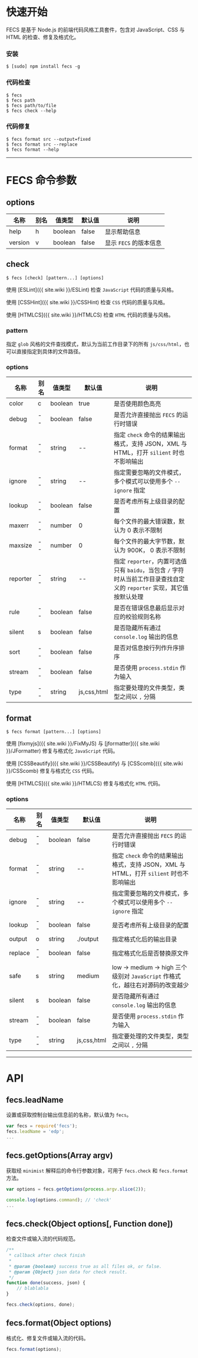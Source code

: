 # <i id="start"></i>快速开始

FECS 是基于 Node.js 的前端代码风格工具套件，包含对 JavaScript、CSS 与 HTML 的检查、修复及格式化。

### <i id="cmd-install"></i>安装

```shell
$ [sudo] npm install fecs -g
```
### <i id="cmd-check"></i>代码检查

```shell
$ fecs
$ fecs path
$ fecs path/to/file
$ fecs check --help
```
### <i id="cmd-format"></i>代码修复

```shell
$ fecs format src --output=fixed
$ fecs format src --replace
$ fecs format --help
```

------

# <i id="cli"></i>FECS 命令参数

## <i id="cli-options"></i>options

| 名称 | 别名 | 值类型 | 默认值 | 说明 |
| ---  | --- | ----- | ---- | ---- |
|help|h|boolean|false|显示帮助信息|
|version|v|boolean|false|显示 `FECS` 的版本信息|

## <i id="cli-check"></i>check

```shell
$ fecs [check] [pattern...] [options]
```

使用 [ESLint]({{ site.wiki }}/ESLint) 检查 `JavaScript` 代码的质量与风格。

使用 [CSSHint]({{ site.wiki }}/CSSHint) 检查 `CSS` 代码的质量与风格。

使用 [HTMLCS]({{ site.wiki }}/HTMLCS) 检查 `HTML` 代码的质量与风格。

### pattern

指定 `glob` 风格的文件查找模式，默认为当前工作目录下的所有 `js/css/html`，也可以直接指定到具体的文件路径。

### options

| 名称 | 别名 | 值类型 | 默认值 | 说明 |
| ---  | --- | ----- | ---- | ---- |
|color|c|boolean|true|是否使用颜色高亮|
|debug|--|boolean|false|是否允许直接抛出 `FECS` 的运行时错误|
|format|--|string|--|指定 `check` 命令的结果输出格式，支持 JSON，XML 与 HTML，打开 `silient` 时也不影响输出|
|ignore|--|string|--|指定需要忽略的文件模式，多个模式可以使用多个 `--ignore` 指定|
|lookup|--|boolean|false|是否考虑所有上级目录的配置|
|maxerr|--|number|0|每个文件的最大错误数，默认为 0 表示不限制|
|maxsize|--|number|0|每个文件的最大字节数，默认为 900K， 0 表示不限制|
|reporter|--|string|--|指定 `reporter`，内置可选值只有 `baidu`，当包含 `/` 字符时从当前工作目录查找自定义的 `reporter` 实现，其它值按默认处理|
|rule|--|boolean|false|是否在错误信息最后显示对应的校验规则名称|
|silent|s|boolean|false|是否隐藏所有通过 `console.log` 输出的信息|
|sort|--|boolean|false|是否对信息按行列作升序排序|
|stream|--|boolean|false|是否使用 `process.stdin` 作为输入|
|type|--|string|js,css,html|指定要处理的文件类型，类型之间以 `,` 分隔|

## <i id="cli-format"></i>format

```shell
$ fecs format [pattern...] [options]
```

使用 [fixmyjs]({{ site.wiki }}/FixMyJS) 与 [jformatter]({{ site.wiki }}/JFormatter) 修复与格式化 `JavaScript` 代码。

使用 [CSSBeautify]({{ site.wiki }}/CSSBeautify) 与 [CSScomb]({{ site.wiki }}/CSScomb) 修复与格式化 `CSS` 代码。

使用 [HTMLCS]({{ site.wiki }}/HTMLCS) 修复与格式化 `HTML` 代码。

### options

| 名称 | 别名 | 值类型 | 默认值 | 说明 |
| ---  | --- | ----- | ---- | ---- |
|debug|--|boolean|false|是否允许直接抛出 `FECS` 的运行时错误|
|format|--|string|--|指定 `check` 命令的结果输出格式，支持 JSON，XML 与 HTML，打开 `silient` 时也不影响输出|
|ignore|--|string|--|指定需要忽略的文件模式，多个模式可以使用多个 `--ignore` 指定|
|lookup|--|boolean|false|是否考虑所有上级目录的配置|
|output|o|string|./output|指定格式化后的输出目录|
|replace|--|boolean|false|指定格式化后是否替换原文件|
|safe|s|string|medium|low -> medium -> high 三个级别对 `JavaScript` 作格式化，越往右对源码的改变越少|
|silent|s|boolean|false|是否隐藏所有通过 `console.log` 输出的信息|
|stream|--|boolean|false|是否使用 `process.stdin` 作为输入|
|type|--|string|js,css,html|指定要处理的文件类型，类型之间以 `,` 分隔|

------

# <i id="api"></i>API

## <i id="api-lead-name"></i>fecs.leadName

设置或获取控制台输出信息前的名称，默认值为 `fecs`。

```javascript
var fecs = require('fecs');
fecs.leadName = 'edp';
...
```

## <i id="api-get-options"></i>fecs.getOptions(Array argv)

获取经 `minimist` 解释后的命令行参数对象，可用于 `fecs.check` 和 `fecs.format` 方法。

```javascript
var options = fecs.getOptions(process.argv.slice(2));

console.log(options.command); // 'check'
...
```

## <i id="api-check"></i>fecs.check(Object options[, Function done])

检查文件或输入流的代码规范。

```javascript
/**
 * callback after check finish
 *
 * @param {boolean} success true as all files ok, or false.
 * @param {Object} json data for check result.
 */
function done(success, json) {
    // blablabla
}

fecs.check(options, done);
```

## <i id="api-format"></i>fecs.format(Object options)

格式化、修复文件或输入流的代码。

```javascript
fecs.format(options);
```
